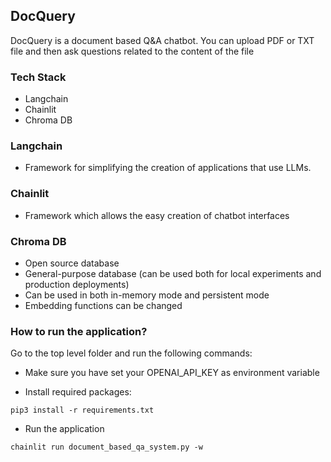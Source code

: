 ## DocQuery

DocQuery is a document based Q&A chatbot. You can upload PDF or TXT file and then ask questions related to the content
of the file

### Tech Stack

- Langchain
- Chainlit
- Chroma DB

### Langchain

- Framework for simplifying the creation of applications that use LLMs.

### Chainlit

- Framework which allows the easy creation of chatbot interfaces

### Chroma DB

- Open source database
- General-purpose database (can be used both for local experiments and production deployments)
- Can be used in both in-memory mode and persistent mode
- Embedding functions can be changed

### How to run the application?

Go to the top level folder and run the following commands:

- Make sure you have set your OPENAI_API_KEY as environment variable

- Install required packages:

```
pip3 install -r requirements.txt
```

- Run the application

```
chainlit run document_based_qa_system.py -w
```
